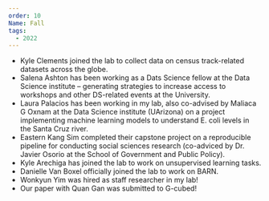 ```yaml
---
order: 10
Name: Fall
tags:
  - 2022
---
```


- Kyle Clements joined the lab to collect data on census track-related datasets across the globe.
- Salena Ashton has been working as a Dats Science fellow at the Data Science institute – generating strategies to increase access to workshops and other DS-related events at the University.
- Laura Palacios has been working in my lab, also co-advised by Maliaca G Oxnam at the Data Science institute (UArizona) on a project implementing machine learning models to understand E. coli levels in the Santa Cruz river.
- Eastern Kang Sim completed their capstone project on a reproducible pipeline for conducting social sciences research (co-adviced by Dr. Javier Osorio at the School of Government and Public Policy).
- Kyle Arechiga has joined the lab to work on unsupervised learning tasks.
- Danielle Van Boxel officially joined the lab to work on BARN.
- Wonkyun Yim was hired as staff researcher in my lab!
- Our paper with Quan Gan was submitted to G-cubed!